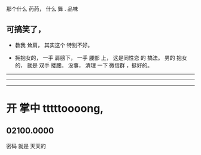 那个什么 药药， 什么 舞 . 品味



## 可搞笑了，




* 教我 耸肩， 其实这个 特别不好。






* 拥抱女的， 一手 肩膀下， 一手 腰部 上， 这是同性恋 的 搞法。
男的 抱女的， 就是 双手 搂腰。
没事， 清理 一下 微信群 ，挺好的。





<hr>


<hr>


<hr>


# 开 掌中 tttttoooong,


## 02100.0000



密码 就是 天天的

